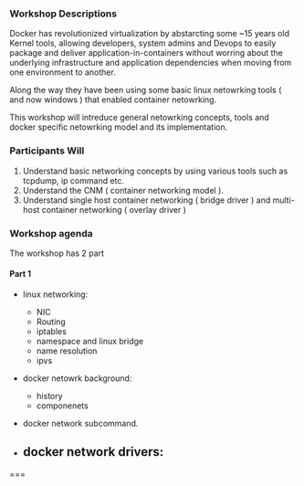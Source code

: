 ### Workshop Descriptions

Docker has revolutionized virtualization by abstarcting some ~15 years old Kernel tools, 
allowing developers, system admins and Devops to easily package and deliver application-in-containers 
without worring about the underlying infrastructure and application dependencies when moving from one environment to another.  

Along the way they have been using some basic linux netowrking tools ( and now windows ) that enabled container netowrking.

This workshop will intreduce general netowrking concepts, tools and docker specific netowrking model and its implementation.

### Participants Will

1. Understand basic networking concepts by using various tools such as tcpdump, ip command etc.
2. Understand the CNM ( container networking model ).
3. Understand single host container networking ( bridge driver ) and multi-host container networking ( overlay driver )

### Workshop agenda

The workshop has 2 part 

#### Part 1

- linux networking: 
    - NIC
    - Routing
    - iptables
    - namespace and linux bridge
    - name resolution
    - ipvs

- docker netowrk background:
    - history
    - componenets
- docker network subcommand. 
- docker network drivers:
    - 

===
